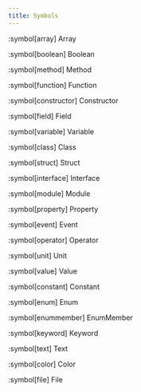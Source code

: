 ```yaml
---
title: Symbols
---
```


:symbol[array] Array

:symbol[boolean] Boolean

:symbol[method] Method

:symbol[function] Function

:symbol[constructor] Constructor

:symbol[field] Field

:symbol[variable] Variable

:symbol[class] Class

:symbol[struct] Struct

:symbol[interface] Interface

:symbol[module] Module

:symbol[property] Property

:symbol[event] Event

:symbol[operator] Operator

:symbol[unit] Unit

:symbol[value] Value

:symbol[constant] Constant

:symbol[enum] Enum

:symbol[enummember] EnumMember

:symbol[keyword] Keyword

:symbol[text] Text

:symbol[color] Color

:symbol[file] File
